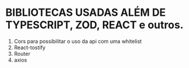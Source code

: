 # BIBLIOTECAS USADAS ALÉM DE TYPESCRIPT, ZOD, REACT e outros. 

1. Cors para possibilitar o uso da api com uma whitelist
2. React-tostify
3. Router
4. axios
